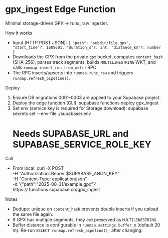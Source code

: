 # gpx_ingest Edge Function

Minimal storage-driven GPX → runs_raw ingester.

How it works
- Input (HTTP POST JSON): `{ "path": "subdir/file.gpx", "start_time"?: ISO8601, "duration_s"?: int, "distance_km"?: number }`
- Downloads the GPX from the private `gpx` bucket, computes `content_hash` (SHA-256), parses track segments, builds `MULTILINESTRING` WKT, and calls `runmap.insert_run_from_wkt()` RPC.
- The RPC inserts/upserts into `runmap.runs_raw` and triggers `runmap.refresh_pipeline()`.

Deploy
1) Ensure DB migrations 0001–0003 are applied to your Supabase project.
2) Deploy the edge function (CLI):
   supabase functions deploy gpx_ingest
3) Set env (service key is required for Storage download):
   supabase secrets set --env-file ./supabase/.env
   # Needs SUPABASE_URL and SUPABASE_SERVICE_ROLE_KEY

Call
- From local: curl -X POST \
    -H "Authorization: Bearer $SUPABASE_ANON_KEY" \
    -H "Content-Type: application/json" \
    -d '{"path":"2025-08-31/example.gpx"}' \
    https://<project>.functions.supabase.co/gpx_ingest

Notes
- Dedupe: unique on `content_hash` prevents double inserts if you upload the same file again.
- If GPX has multiple segments, they are preserved as `MULTILINESTRING`.
- Buffer distance is configurable in `runmap.settings.buffer_m` (default 20 m). Re-run `SELECT runmap.refresh_pipeline();` after changing.
